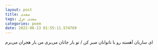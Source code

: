```yaml
---
layout: post
title: سعدی
tags: سعدی غزل
categories: poem
date: 2022-06-13 01:55:11.574769
---
```


ای ساربان آهسته رو با ناتوانان صبر کن / تو بار جانان می‌بری من بار هجران می‌برم